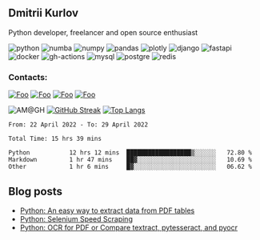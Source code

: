 ## Dmitrii Kurlov

Python developer, freelancer and open source enthusiast

![python](https://img.shields.io/badge/Python-FFD43B?style=for-the-badge&logo=python&logoColor=darkgreen) ![numba](https://img.shields.io/badge/Numba-00A3E0?style=for-the-badge&logo=Numba&logoColor=white) ![numpy](https://img.shields.io/badge/Numpy-777BB4?style=for-the-badge&logo=numpy&logoColor=white) ![pandas](https://img.shields.io/badge/Pandas-2C2D72?style=for-the-badge&logo=pandas&logoColor=white) ![plotly](https://img.shields.io/badge/Plotly-239120?style=for-the-badge&logo=plotly&logoColor=white) ![django](https://img.shields.io/badge/Django-092E20?style=for-the-badge&logo=django&logoColor=green) ![fastapi](https://img.shields.io/badge/fastapi-109989?style=for-the-badge&logo=FASTAPI&logoColor=white) ![docker](https://img.shields.io/badge/Docker-2CA5E0?style=for-the-badge&logo=docker&logoColor=white) ![gh-actions](	https://img.shields.io/badge/GitHub_Actions-2088FF?style=for-the-badge&logo=github-actions&logoColor=white) ![mysql](https://img.shields.io/badge/MySQL-005C84?style=for-the-badge&logo=mysql&logoColor=white) ![postgre](https://img.shields.io/badge/PostgreSQL-316192?style=for-the-badge&logo=postgresql&logoColor=white) ![redis](https://img.shields.io/badge/redis-%23DD0031.svg?&style=for-the-badge&logo=redis&logoColor=white)

### Contacts:

[![Foo](https://img.shields.io/badge/ProtonMail-8B89CC?style=for-the-badge&logo=protonmail&logoColor=white)](mailto:dmitriik@protonmail.com)
[![Foo](https://img.shields.io/badge/Telegram-2CA5E0?style=for-the-badge&logo=telegram&logoColor=white)](https://t.me/dmitrii_web)
[![Foo](https://img.shields.io/badge/LinkedIn-0077B5?style=for-the-badge&logo=linkedin&logoColor=white)](https://www.linkedin.com/in/dmitrii-k-145307222/)
[![Foo](https://img.shields.io/badge/Twitter-1DA1F2?style=for-the-badge&logo=twitter&logoColor=white)](https://twitter.com/aut0mati0n_guru)


![AM@GH](https://github-readme-stats.vercel.app/api/?username=dmitriiweb&show_icons=true&title_color=fff&icon_color=35a8df&text_color=9f9f9f&bg_color=151515)
[![GitHub Streak](https://github-readme-streak-stats.herokuapp.com/?user=dmitriiweb&theme=dark)](https://git.io/streak-stats)
[![Top Langs](https://github-readme-stats.vercel.app/api/top-langs/?username=dmitriiweb&layout=compact&theme=dark)](https://github.com/anuraghazra/github-readme-stats)
<!--START_SECTION:waka-->

```text
From: 22 April 2022 - To: 29 April 2022

Total Time: 15 hrs 39 mins

Python           12 hrs 12 mins  ██████████████████▒░░░░░░   72.80 %
Markdown         1 hr 47 mins    ██▓░░░░░░░░░░░░░░░░░░░░░░   10.69 %
Other            1 hr 6 mins     █▓░░░░░░░░░░░░░░░░░░░░░░░   06.62 %
```

<!--END_SECTION:waka-->

## Blog posts
<!-- BLOG-POST-LIST:START -->
- [Python: An easy way to extract data from PDF tables](https://medium.com/@winston.smith.spb/python-an-easy-way-to-extract-data-from-pdf-tables-c8de22308341?source=rss-59e445e8d949------2)
- [Python: Selenium Speed Scraping](https://medium.com/@winston.smith.spb/python-selenium-speed-scraping-45bda525e42?source=rss-59e445e8d949------2)
- [Python: OCR for PDF or Compare textract, pytesseract, and pyocr](https://medium.com/@winston.smith.spb/python-ocr-for-pdf-or-compare-textract-pytesseract-and-pyocr-acb19122f38c?source=rss-59e445e8d949------2)
<!-- BLOG-POST-LIST:END -->
